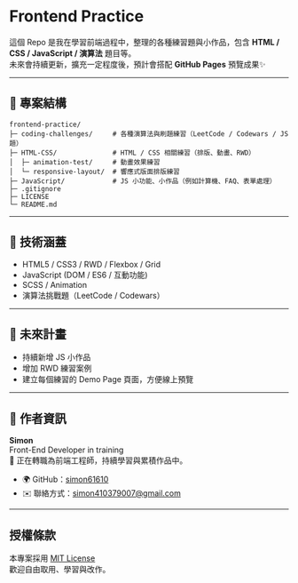 # Frontend Practice

這個 Repo 是我在學習前端過程中，整理的各種練習題與小作品，包含 **HTML / CSS / JavaScript / 演算法** 題目等。  
未來會持續更新，擴充一定程度後，預計會搭配 **GitHub Pages** 預覽成果✨

---
<!--
## 📌 快速導覽

- 🧮 [演算法與刷題練習（coding-challenges）](./coding-challenges/)  
- 🎨 [HTML / CSS 練習（HTML-CSS）](./HTML-CSS/)  
- ✨ [動畫效果練習（animation-test）](./HTML-CSS/animation-test/)  
- 📐 [響應式排版練習（responsive-layout）](./HTML-CSS/responsive-layout/)  
- 🧠 [JavaScript 小作品（JavaScript）](./JavaScript/)

---
-->

## 📂 專案結構

``` 
frontend-practice/
├─ coding-challenges/     # 各種演算法與刷題練習（LeetCode / Codewars / JS 題）
├─ HTML-CSS/              # HTML / CSS 相關練習（排版、動畫、RWD）
│  ├─ animation-test/     # 動畫效果練習
│  └─ responsive-layout/  # 響應式版面排版練習
├─ JavaScript/            # JS 小功能、小作品（例如計算機、FAQ、表單處理）
├─ .gitignore
├─ LICENSE
└─ README.md
```

---

## 🧠 技術涵蓋

- HTML5 / CSS3 / RWD / Flexbox / Grid
- JavaScript (DOM / ES6 / 互動功能)
- SCSS / Animation
- 演算法挑戰題（LeetCode / Codewars）

---

## 🚀 未來計畫
- 持續新增 JS 小作品
- 增加 RWD 練習案例
- 建立每個練習的 Demo Page 頁面，方便線上預覽

---

## 👤 作者資訊

**Simon**  
Front-End Developer in training  
💼 正在轉職為前端工程師，持續學習與累積作品中。

- 🌍 GitHub：[simon61610](https://github.com/simon61610)  
- ✉️ 聯絡方式：simon410379007@gmail.com

---

## 授權條款
本專案採用 [MIT License](./LICENSE)  
歡迎自由取用、學習與改作。
